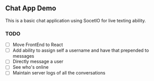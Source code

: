 ## Chat App Demo
This is a basic chat application using SocetIO for live texting ability.

### TODO
- [ ] Move FrontEnd to React
- [ ] Add ability to assign self a username and have that prepended to messages
- [ ] Directly message a user
- [ ] See who's online
- [ ] Maintain server logs of all the conversations
